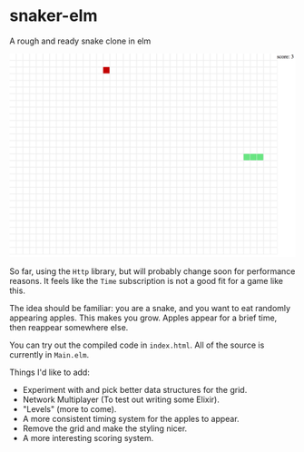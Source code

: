 # snaker-elm
A rough and ready snake clone in elm

![](https://raw.githubusercontent.com/JulianLeviston/snaker-elm/master/images/snaker-elm.png)

So far, using the `Http` library, but will probably change soon for performance reasons. It feels like the `Time` subscription is not a good fit for a game like this.

The idea should be familiar: you are a snake, and you want to eat randomly appearing apples. This makes you grow. Apples appear for a brief time, then reappear somewhere else.

You can try out the compiled code in `index.html`. All of the source is currently in `Main.elm`.

Things I'd like to add:

* Experiment with and pick better data structures for the grid.
* Network Multiplayer (To test out writing some Elixir).
* "Levels" (more to come).
* A more consistent timing system for the apples to appear.
* Remove the grid and make the styling nicer.
* A more interesting scoring system.
